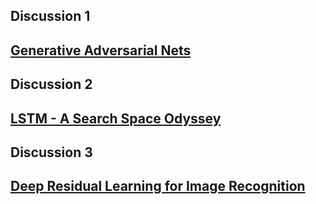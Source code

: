 ## Discussion 1
[Generative Adversarial Nets](https://arxiv.org/pdf/1406.2661.pdf)
----

## Discussion 2
[LSTM - A Search Space Odyssey](https://arxiv.org/abs/1503.04069.pdf)
----

## Discussion 3
[Deep Residual Learning for Image Recognition](https://arxiv.org/pdf/1512.03385.pdf)
----